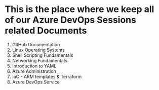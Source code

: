# This is the place where we keep all of our Azure DevOps Sessions related Documents

1. GitHub Documentation
2. Linux Operating Systems
3. Shell Scripting Fundamentals
4. Networking Fundamentals
5. Introduction to YAML
4. Azure Administration
5. IaC - ARM templates & Terraform
6. Azure DevOps Service